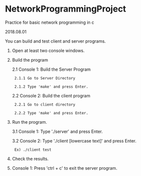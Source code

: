# NetworkProgrammingProject
Practice for basic network programming in c


2018.08.01

You can build and test client and server programs.

1. Open at least two console windows.

2. Build the program

    2.1 Console 1: Build the Server Program
  
        2.1.1 Go to Server Directory
        
        2.1.2 Type 'make' and press Enter.
    
    2.2 Console 2: Build the client program
  
        2.2.1 Go to client directory
        
        2.2.2 Type 'make' and press Enter.
    
3. Run the program.

    3.1 Console 1: Type './server' and press Enter.
  
    3.2 Console 2: Type './client [lowercase text]' and press Enter.
  
        Ex) ./client test
    
4. Check the results.
5. Console 1: Press 'ctrl + c' to exit the server program.
